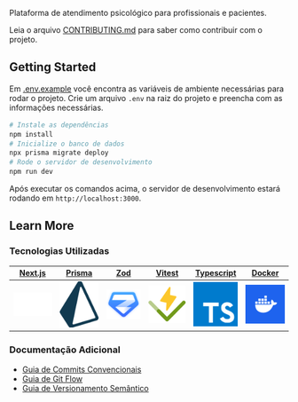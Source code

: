 Plataforma de atendimento psicológico para profissionais e pacientes.

Leia o arquivo [CONTRIBUTING.md](CONTRIBUTING.md) para saber como contribuir com o projeto.

## Getting Started

Em [.env.example](.env.example) você encontra as variáveis de ambiente necessárias para rodar o projeto. Crie um arquivo `.env` na raiz do projeto e preencha com as informações necessárias.

```bash
# Instale as dependências
npm install
# Inicialize o banco de dados
npx prisma migrate deploy
# Rode o servidor de desenvolvimento
npm run dev
```

Após executar os comandos acima, o servidor de desenvolvimento estará rodando em `http://localhost:3000`.

## Learn More

### Tecnologias Utilizadas

|   [Next.js](https://nextjs.org/)    |  [Prisma](https://www.prisma.io/)  |   [Zod](https://zod.dev/)    |   [Vitest](https://vitest.dev/)    | [Typescript](https://www.typescriptlang.org/) | [Docker](https://hub.docker.com/)  |
| :---------------------------------: | :--------------------------------: | :--------------------------: | :--------------------------------: | :-------------------------------------------: | :--------------------------------: |
| ![Next.js](./docs/icons/nextjs.svg) | ![Prisma](./docs/icons/prisma.svg) | ![Zod](./docs/icons/zod.svg) | ![Vitest](./docs/icons/vitest.svg) |  ![Typescript](./docs/icons/typescript.svg)   | ![Docker](./docs/icons/docker.svg) |

### Documentação Adicional

- [Guia de Commits Convencionais](docs/conventional-commits.md)
- [Guia de Git Flow](docs/gitflow.md)
- [Guia de Versionamento Semântico](docs/semantic-versioning.md)

